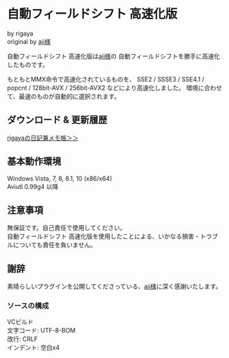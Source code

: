 
# 自動フィールドシフト 高速化版
  by rigaya  
  original by [aji様](http://www.geocities.jp/aji_0/)

自動フィールドシフト 高速化版は[aji様](http://www.geocities.jp/aji_0/)の
自動フィールドシフトを勝手に高速化したものです。

もともとMMX命令で高速化されているものを、
SSE2 / SSSE3 / SSE4.1 / popcnt / 128bit-AVX / 256bit-AVX2
などにより高速化しました。
環境に合わせて、最速のものが自動的に選択されます。

## ダウンロード & 更新履歴
[rigayaの日記兼メモ帳＞＞](http://rigaya34589.blog135.fc2.com/blog-category-14.html)

## 基本動作環境
Windows Vista, 7, 8, 8.1, 10 (x86/x64)  
Aviutl 0.99g4 以降

## 注意事項
無保証です。自己責任で使用してください。  
自動フィールドシフト 高速化版を使用したことによる、いかなる損害・トラブルについても責任を負いません。  

## 謝辞
素晴らしいプラグインを公開してくださっている、[aji様](http://www.geocities.jp/aji_0/)に深く感謝いたします。

### ソースの構成
VCビルド  
文字コード: UTF-8-BOM  
改行: CRLF  
インデント: 空白x4  
